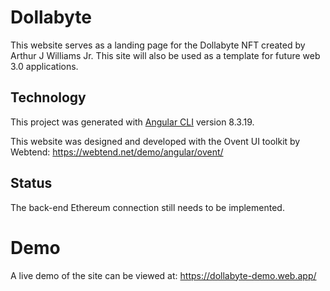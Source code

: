 # Dollabyte
This website serves as a landing page for the Dollabyte NFT created by Arthur J Williams Jr. This site will also be used as a template for future web 3.0 applications.

## Technology

This project was generated with [Angular CLI](https://github.com/angular/angular-cli) version 8.3.19. 

This website was designed and developed with the Ovent UI toolkit by Webtend: https://webtend.net/demo/angular/ovent/ 

## Status
The back-end Ethereum connection still needs to be implemented.

# Demo
A live demo of the site can be viewed at: https://dollabyte-demo.web.app/

